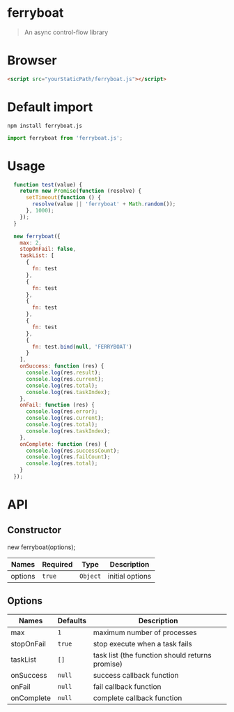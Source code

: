 # ferryboat
> An async control-flow library

# Browser
 ```html
 <script src="yourStaticPath/ferryboat.js"></script>
```

# Default import
```
npm install ferryboat.js
```

```js
import ferryboat from 'ferryboat.js';
```

# Usage
```js
  function test(value) {
    return new Promise(function (resolve) {
      setTimeout(function () {
        resolve(value || 'ferryboat' + Math.random());
      }, 1000);
    });
  }

  new ferryboat({
    max: 2,
    stopOnFail: false,
    taskList: [
      {
        fn: test
      },
      {
        fn: test
      },
      {
        fn: test
      },
      {
        fn: test
      },
      {
        fn: test.bind(null, 'FERRYBOAT')
      }
    ],
    onSuccess: function (res) {
      console.log(res.result);
      console.log(res.current);
      console.log(res.total);
      console.log(res.taskIndex);
    },
    onFail: function (res) {
      console.log(res.error);
      console.log(res.current);
      console.log(res.total);
      console.log(res.taskIndex);
    },
    onComplete: function (res) {
      console.log(res.successCount);
      console.log(res.failCount);
      console.log(res.total);
    }
  });
```

# API
## Constructor
new ferryboat(options);

| Names | Required | Type | Description
| --- | --- | --- | ---
| options | `true` | `Object` | initial options

## Options
| Names | Defaults | Description
| --- | --- | ---
| max | `1` | maximum number of processes
| stopOnFail | `true` | stop execute when a task fails
| taskList | `[]` | task list (the function should returns promise)
| onSuccess | `null` | success callback function
| onFail | `null` | fail callback function
| onComplete | `null` | complete callback function
